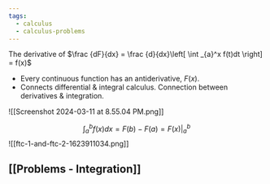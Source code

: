 ```yaml
---
tags:
  - calculus
  - calculus-problems
---
```

The derivative of $\frac {dF}{dx} = \frac {d}{dx}\left[ \int _{a}^x f(t)dt \right] = f(x)$

- Every continuous function has an antiderivative, $F(x)$.
- Connects differential & integral calculus. Connection between derivatives & integration.

![[Screenshot 2024-03-11 at 8.55.04 PM.png]]


$$\int_{a}^{b} f(x)dx = F(b) - F(a) = F(x) |  {_a^b}$$
![[ftc-1-and-ftc-2-1623911034.png]]
## [[Problems - Integration]]